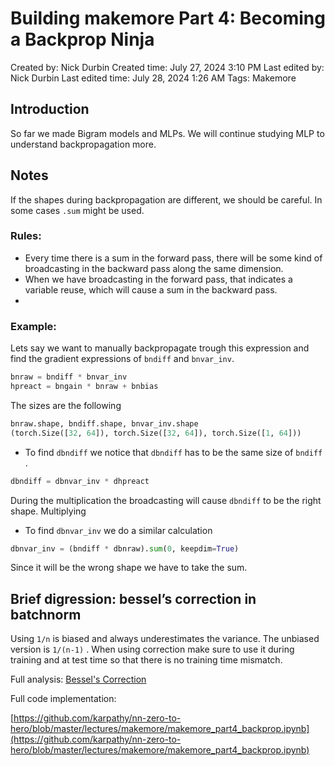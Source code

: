 # Building makemore Part 4: Becoming a Backprop Ninja

Created by: Nick Durbin
Created time: July 27, 2024 3:10 PM
Last edited by: Nick Durbin
Last edited time: July 28, 2024 1:26 AM
Tags: Makemore

## Introduction

So far we made Bigram models and MLPs. We will continue studying MLP to understand backpropagation more. 

## Notes

If the shapes during backpropagation are different, we should be careful. In some cases `.sum` might be used.

### Rules:

- Every time there is a sum in the forward pass, there will be some kind of broadcasting in the backward pass along the same dimension.
- When we have broadcasting in the forward pass, that indicates a variable reuse, which will cause a sum in the backward pass.
- 

### Example:

Lets say we want to manually backpropagate trough this expression and find the gradient expressions of `bndiff` and `bnvar_inv`.

```python
bnraw = bndiff * bnvar_inv
hpreact = bngain * bnraw + bnbias
```

The sizes are the following

```python
bnraw.shape, bndiff.shape, bnvar_inv.shape
(torch.Size([32, 64]), torch.Size([32, 64]), torch.Size([1, 64]))
```

- To find `dbndiff` we notice that `dbndiff` has to be the same size of `bndiff` .

```python
dbndiff = dbnvar_inv * dhpreact
```

During the multiplication the broadcasting will cause `dbndiff` to be the right shape. Multiplying

- To find `dbnvar_inv` we do a similar calculation

```python
dbnvar_inv = (bndiff * dbnraw).sum(0, keepdim=True)
```

Since it will be the wrong shape we have to take the sum.

## Brief digression: bessel’s correction in batchnorm

Using `1/n` is biased and always underestimates the variance. The unbiased version is `1/(n-1)` . When using correction make sure to use it during training and at test time so that there is no training time mismatch.

Full analysis: [Bessel's Correction](https://www.youtube.com/redirect?event=video_description&redir_token=QUFFLUhqbm5ZamNsTFV0eGk4YzdSd005LUNVQ3JIQWZkUXxBQ3Jtc0ttTjdUZklKSDNhMDkzYjBhVmp3TGFoQXJ3WVFVUGRXcy1WQ28zX2p6MzVvT1JFNzR4WXJCWlkybnlleENiOHVzTXJzSmlCd1V0Z1h0aVROSy1EYXFOejBRMWd4Tjk5OEVRc0ZJajZLakpjbUgtNEhzQQ&q=http%3A%2F%2Fmath.oxford.emory.edu%2Fsite%2Fmath117%2FbesselCorrection%2F&v=q8SA3rM6ckI)

Full code implementation:

[https://github.com/karpathy/nn-zero-to-hero/blob/master/lectures/makemore/makemore_part4_backprop.ipynb](https://github.com/karpathy/nn-zero-to-hero/blob/master/lectures/makemore/makemore_part4_backprop.ipynb)